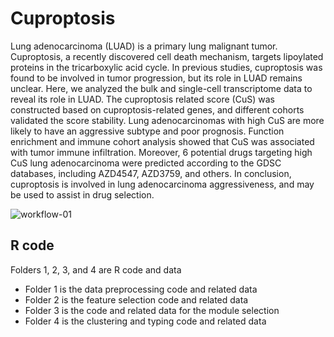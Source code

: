 # Cuproptosis
Lung adenocarcinoma (LUAD) is a primary lung malignant tumor. Cuproptosis, a recently discovered cell death mechanism, targets lipoylated proteins in the tricarboxylic acid cycle. In previous studies, cuproptosis was found to be involved in tumor progression, but its role in LUAD remains unclear. Here, we analyzed the bulk and single-cell transcriptome data to reveal its role in LUAD. The cuproptosis related score (CuS) was constructed based on cuproptosis-related genes, and different cohorts validated the score stability. Lung adenocarcinomas with high CuS are more likely to have an aggressive subtype and poor prognosis. Function enrichment and immune cohort analysis showed that CuS was associated with tumor immune infiltration. Moreover, 6 potential drugs targeting high CuS lung adenocarcinoma were predicted according to the GDSC databases, including AZD4547, AZD3759, and others. In conclusion, cuproptosis is involved in lung adenocarcinoma aggressiveness, and may be used to assist in drug selection.

![workflow-01](https://user-images.githubusercontent.com/97509376/190980431-66561025-927a-4a7a-99d7-757f54824a63.png)



## R code
Folders 1, 2, 3, and 4 are R code and data
* Folder 1 is the data preprocessing code and related data
* Folder 2 is the feature selection code and related data
* Folder 3 is the code and related data for the module selection
* Folder 4 is the clustering and typing code and related data
